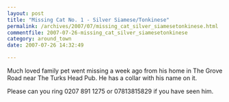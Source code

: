 ```yaml
---
layout: post
title: "Missing Cat No. 1 - Silver Siamese/Tonkinese"
permalink: /archives/2007/07/missing_cat_silver_siamesetonkinese.html
commentfile: 2007-07-26-missing_cat_silver_siamesetonkinese
category: around_town
date: 2007-07-26 14:32:49

---
```


Much loved family pet went missing a week ago from his home in The Grove Road near The Turks Head Pub. He has a collar with his name on it.

Please can you ring 0207 891 1275 or 07813815829 if you have seen him.
